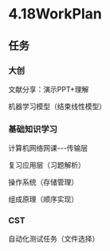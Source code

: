 # 4.18WorkPlan

## 任务

### 大创

文献分享：演示PPT+理解

机器学习模型（结束线性模型）

### 基础知识学习

计算机网络网课---传输层

复习应用层（习题解析）

操作系统（存储管理）

组成原理（顺序实现）

### CST

自动化测试任务（文件选择）

